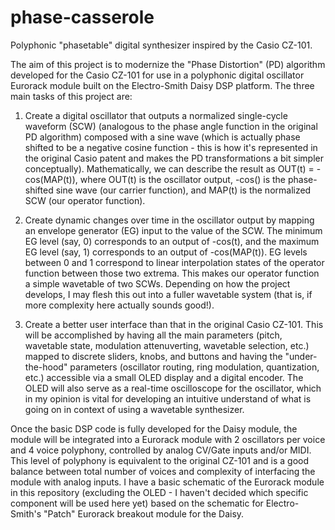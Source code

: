 # phase-casserole
Polyphonic "phasetable" digital synthesizer inspired by the Casio CZ-101.

The aim of this project is to modernize the "Phase Distortion" (PD) algorithm developed for the Casio CZ-101 for use in a polyphonic digital oscillator Eurorack module built on the Electro-Smith Daisy DSP platform. The three main tasks of this project are:

1. Create a digital oscillator that outputs a normalized single-cycle waveform (SCW) (analogous to the phase angle function in the original PD algorithm) composed with a sine wave (which is actually phase shifted to be a negative cosine function - this is how it's represented in the original Casio patent and makes the PD transformations a bit simpler conceptually). Mathematically, we can describe the result as OUT(t) = -cos(MAP(t)), where OUT(t) is the oscillator output, -cos() is the phase-shifted sine wave (our carrier function), and MAP(t) is the normalized SCW (our operator function). 

2. Create dynamic changes over time in the oscillator output by mapping an envelope generator (EG) input to the value of the SCW. The minimum EG level (say, 0) corresponds to an output of -cos(t), and the maximum EG level (say, 1) corresponds to an output of -cos(MAP(t)). EG levels between 0 and 1 correspond to linear interpolation states of the operator function between those two extrema. This makes our operator function a simple wavetable of two SCWs. Depending on how the project develops, I may flesh this out into a fuller wavetable system (that is, if more complexity here actually sounds good!).

3. Create a better user interface than that in the original Casio CZ-101. This will be accomplished by having all the main parameters (pitch, wavetable state, modulation attenuverting, wavetable selection, etc.) mapped to discrete sliders, knobs, and buttons and having the "under-the-hood" parameters (oscillator routing, ring modulation, quantization, etc.) accessible via a small OLED display and a digital encoder. The OLED will also serve as a real-time oscilloscope for the oscillator, which in my opinion is vital for developing an intuitive understand of what is going on in context of using a wavetable synthesizer.

Once the basic DSP code is fully developed for the Daisy module, the module will be integrated into a Eurorack module with 2 oscillators per voice and 4 voice polyphony, controlled by analog CV/Gate inputs and/or MIDI. This level of polyphony is equivalent to the original CZ-101 and is a good balance between total number of voices and complexity of interfacing the module with analog inputs. I have a basic schematic of the Eurorack module in this repository (excluding the OLED - I haven't decided which specific component will be used here yet) based on the schematic for Electro-Smith's "Patch" Eurorack breakout module for the Daisy.  
